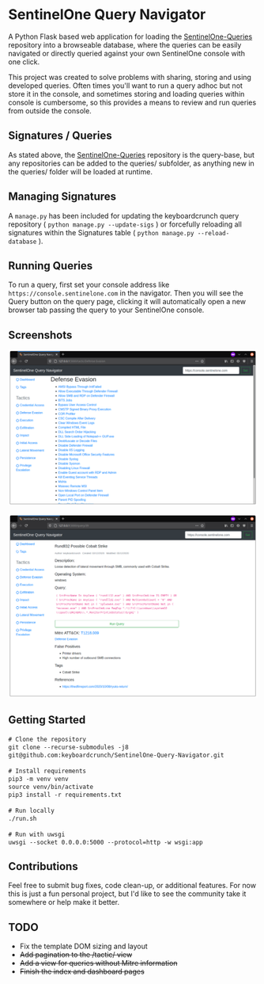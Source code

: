 # SentinelOne Query Navigator

A Python Flask based web application for loading the [SentinelOne-Queries](https://github.com/keyboardcrunch/sentinelone-queries) repository into a browseable database, where the queries can be easily navigated or directly queried against your own SentinelOne console with one click.

This project was created to solve problems with sharing, storing and using developed queries. Often times you'll want to run a query adhoc but not store it in the console, and sometimes storing and loading queries within console is cumbersome, so this provides a means to review and run queries from outside the console.

## Signatures / Queries
As stated above, the [SentinelOne-Queries](https://github.com/keyboardcrunch/sentinelone-queries) repository is the query-base, but any repositories can be added to the queries/ subfolder, as anything new in the queries/ folder will be loaded at runtime.

## Managing Signatures
A `manage.py` has been included for updating the keyboardcrunch query repository ( ```python manage.py --update-sigs``` ) or forcefully reloading all signatures within the Signatures table ( ```python manage.py --reload-database``` ).

## Running Queries
To run a query, first set your console address like `https://console.sentinelone.com` in the navigator. Then you will see the Query button on the query page, clicking it will automatically open a new browser tab passing the query to your SentinelOne console.

## Screenshots
![Tactic View](https://github.com/keyboardcrunch/SentinelOne-Query-Navigator/blob/main/screenshots/TacticView.png?raw=True)

![Query View](https://github.com/keyboardcrunch/SentinelOne-Query-Navigator/blob/main/screenshots/QueryView.png?raw=True)

## Getting Started
```
# Clone the repository
git clone --recurse-submodules -j8 git@github.com:keyboardcrunch/SentinelOne-Query-Navigator.git

# Install requirements
pip3 -m venv venv
source venv/bin/activate
pip3 install -r requirements.txt

# Run locally
./run.sh

# Run with uwsgi
uwsgi --socket 0.0.0.0:5000 --protocol=http -w wsgi:app
```


## Contributions
Feel free to submit bug fixes, code clean-up, or additional features. For now this is just a fun personal project, but I'd like to see the community take it somewhere or help make it better. 

## TODO
- Fix the template DOM sizing and layout
- ~~Add pagination to the /tactic/ view~~
- ~~Add a view for queries without Mitre information~~
- ~~Finish the index and dashboard pages~~
